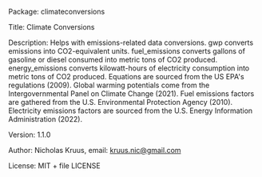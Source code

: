 Package: climateconversions

Title: Climate Conversions

Description: Helps with emissions-related data conversions. gwp converts emissions into CO2-equivalent units. fuel_emissions converts gallons of gasoline or diesel consumed into metric tons of CO2 produced. energy_emissions converts kilowatt-hours of electricity consumption into metric tons of CO2 produced. Equations are sourced from the US EPA's regulations (2009). Global warming potentials come from the Intergovernmental Panel on Climate Change (2021). Fuel emissions factors are gathered from the U.S. Environmental Protection Agency (2010). Electricity emissions factors are sourced from the U.S. Energy Information Administration (2022).

Version: 1.1.0

Author: Nicholas Kruus, email: kruus.nic@gmail.com

License: MIT + file LICENSE
